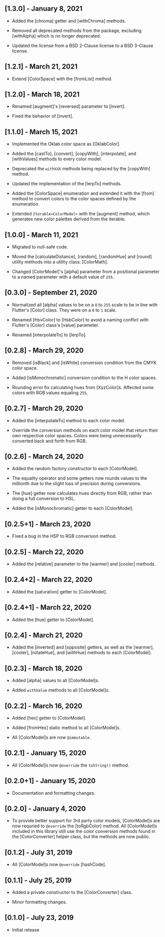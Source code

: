 ## [1.3.0] - January 8, 2021

* Added the [chroma] getter and [withChroma] methods.

* Removed all deprecated methods from the package, excluding
[withAlpha] which is no longer deprecated.

* Updated the license from a BSD 2-Clause license to a BSD 3-Clause license.

## [1.2.1] - March 21, 2021

* Extend [ColorSpace] with the [fromList] method.

## [1.2.0] - March 18, 2021

* Renamed [augment]'s [reversed] parameter to [invert].

* Fixed the behavior of [invert].

## [1.1.0] - March 15, 2021

* Implemented the Oklab color space as [OklabColor].

* Added the [castTo], [convert], [copyWith], [interpolate], and
[withValues] methods to every color model.

* Deprecated the `withXXX` methods being replaced by the [copyWith] method.

* Updated the implementation of the [lerpTo] methods.

* Added the [ColorSpace] enumeration and extended it with the [from] method
to convert colors to the color spaces defined by the enumeration.

* Extended `Iterable<ColorModel>` with the [augment] method, which generates
new color palettes derived from the iterable.

## [1.0.0] - March 11, 2021

* Migrated to null-safe code.

* Moved the [calculateDistance], [random], [randomHue] and [round]
utility methods into a utility class: [ColorMath].

* Changed [ColorModel]'s [alpha] parameter from a positional parameter
to a named parameter with a default value of `255`.

## [0.3.0] - September 21, 2020

* Normalized all [alpha] values to be on a `0` to `255` scale to be in line
with Flutter's [Color] class. They were on a `0` to `1` scale.

* Renamed [HsvColor] to [HsbColor] to avoid a naming conflict with Flutter's
[Color] class's [value] parameter.

* Renamed [interpolateTo] to [lerpTo].

## [0.2.8] - March 29, 2020

* Removed [isBlack] and [isWhite] conversion condition from the CMYK color space.

* Added [isMonochromatic] conversion condition to the H color spaces.

* Rounding error fix calculating hues from [XyzColor]s. Affected some colors with
RGB values equaling `255`.

## [0.2.7] - March 29, 2020

* Added the [interpolateTo] method to each color model.

* Override the conversion methods on each color model that return their own
respective color spaces. Colors were being unnecessarily converted back and
forth from RGB.

## [0.2.6] - March 24, 2020

* Added the random factory constructor to each [ColorModel].

* The equality operator and some getters now rounds values to the millionth due
to the slight loss of precision during conversions.

* The [hue] getter now calculates hues directly from RGB,
rather than doing a full conversion to HSL.

* Added the [isMonochromatic] getter to each [ColorModel].

## [0.2.5+1] - March 23, 2020

* Fixed a bug in the HSP to RGB conversion method.

## [0.2.5] - March 22, 2020

* Added the [relative] parameter to the [warmer] and [cooler] methods.

## [0.2.4+2] - March 22, 2020

* Added the [saturation] getter to [ColorModel].

## [0.2.4+1] - March 22, 2020

* Added the [hue] getter to [ColorModel].

## [0.2.4] - March 21, 2020

* Added the [inverted] and [opposite] getters, as well as the [warmer],
[cooler], [rotateHue], and [withHue] methods to each [ColorModel].

## [0.2.3] - March 18, 2020

* Added [alpha] values to all [ColorModel]s.

* Added `withValue` methods to all [ColorModel]s.

## [0.2.2] - March 16, 2020

* Added [hex] getter to [ColorModel].

* Added [fromHex] static method to all [ColorModel]s.

* All [ColorModel]s are now `@immutable`.

## [0.2.1] - January 15, 2020

* All [ColorModel]s now `@override` the `toString()` method.

## [0.2.0+1] - January 15, 2020

* Documentation and formatting changes.

## [0.2.0] - January 4, 2020

* To provide better support for 3rd party color models, [ColorModel]s are now requried to `@override` the
[toRgbColor] method. All [ColorModel]s included in this library still use the color conversion
methods found in the [ColorConverter] helper class, but the methods are now public.

## [0.1.2] - July 31, 2019

* All [ColorModel]s now `@override` [hashCode].

## [0.1.1] - July 25, 2019

* Added a private constructor to the [ColorConverter] class.

* Minor formatting changes.

## [0.1.0] - July 23, 2019

* Initial release

